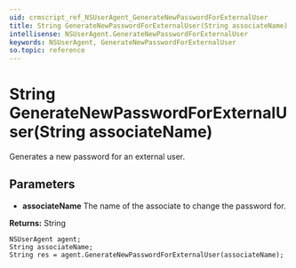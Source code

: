 ```yaml
---
uid: crmscript_ref_NSUserAgent_GenerateNewPasswordForExternalUser
title: String GenerateNewPasswordForExternalUser(String associateName)
intellisense: NSUserAgent.GenerateNewPasswordForExternalUser
keywords: NSUserAgent, GenerateNewPasswordForExternalUser
so.topic: reference
---
```


# String GenerateNewPasswordForExternalUser(String associateName)

Generates a new password for an external user.

## Parameters

* **associateName** The name of the associate to change the password for.

**Returns:** String

```crmscript
NSUserAgent agent;
String associateName;
String res = agent.GenerateNewPasswordForExternalUser(associateName);
```

